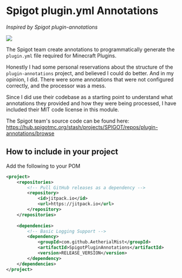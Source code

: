 # Spigot plugin.yml Annotations

_Inspired by Spigot plugin-annotations_

[![](https://jitpack.io/v/AetherialMist/SpigotPluginAnnotations.svg)](https://jitpack.io/#AetherialMist/SpigotPluginAnnotations)

The Spigot team create annotations to programmatically generate the `plugin.yml` file required for Minecraft Plugins.

Honestly I had some personal reservations about the structure of the `plugin-annotations` project, and believed I could
do better. And in my opinion, I did. There were some annotations that were not configured correctly, and the processor
was a mess.

Since I did use their codebase as a starting point to understand what annotations they provided and how they were being
processed, I have included their MIT code license in this module.

The Spigot team's source code can be found here: https://hub.spigotmc.org/stash/projects/SPIGOT/repos/plugin-annotations/browse

## How to include in your project

Add the following to your POM

```xml
<project>
    <repositories>
        <!-- Pull GitHub releases as a dependency -->
        <repository>
            <id>jitpack.io</id>
            <url>https://jitpack.io</url>
        </repository>
    </repositories>
    
    <dependencies>
        <!-- Basic Logging Support -->
        <dependency>
            <groupId>com.github.AetherialMist</groupId>
            <artifactId>SpigotPluginAnnotations</artifactId>
            <version>RELEASE_VERSION</version>
        </dependency>
    </dependencies>
</project>
```